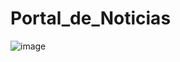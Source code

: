 ﻿# Portal_de_Noticias
![image](https://github.com/user-attachments/assets/338be196-22e7-42e5-9da8-b67af84abcbc)
